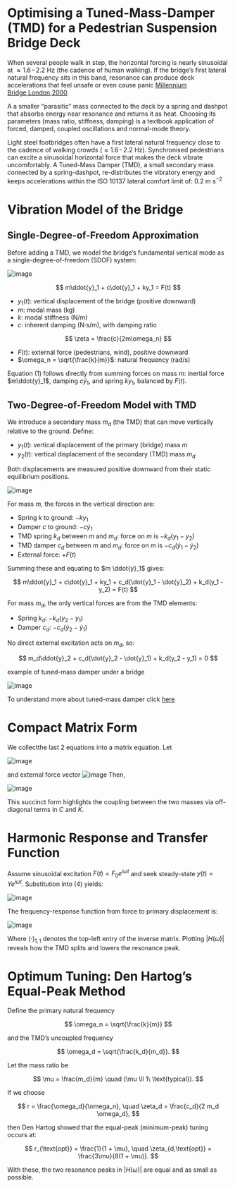 # Optimising a Tuned-Mass-Damper (TMD) for a Pedestrian Suspension Bridge Deck

When several people walk in step, the horizontal forcing is nearly sinusoidal at $\approx 1.6\,\text{–}\,2.2\ \text{Hz}$ (the cadence of human walking). If the bridge’s first lateral natural frequency sits in this band, resonance can produce deck accelerations that feel unsafe or even cause panic [Millennium Bridge,London,2000](https://www.youtube.com/watch?v=g37pKBl3DfE).

A a smaller “parasitic” mass connected to the deck by a spring and dashpot that absorbs energy near resonance and returns it as heat. Choosing its parameters (mass ratio, stiffness, damping) is a textbook application of forced, damped, coupled oscillations and normal-mode theory.

Light steel footbridges often have a first lateral natural frequency close to the cadence of walking crowds ($\approx 1.6\,\text{–}\,2.2\ \text{Hz}$). Synchronised pedestrians can excite a sinusoidal horizontal force that makes the deck vibrate uncomfortably. A Tuned-Mass Damper (TMD), a small secondary mass connected by a spring-dashpot, re-distributes the vibratory energy and keeps accelerations within the ISO 10137 lateral comfort limit of:
$0.2\ \text{m}\ \text{s}^{-2}$

# Vibration Model of the Bridge

## Single-Degree-of-Freedom Approximation

Before adding a TMD, we model the bridge’s fundamental vertical mode as a single-degree-of-freedom (SDOF) system:

![image](https://github.com/user-attachments/assets/d0d85ba0-6094-406b-ad8d-d66e2787ce3a)

$$
m\ddot{y}_1 + c\dot{y}_1 + ky_1 = F(t)
$$

- $y_1(t)$: vertical displacement of the bridge (positive downward)  
- $m$: modal mass (kg)  
- $k$: modal stiffness (N/m)  
- $c$: inherent damping (N·s/m), with damping ratio

$$
\zeta = \frac{c}{2m\omega_n}
$$

- $F(t)$: external force (pedestrians, wind), positive downward  
- $\omega_n = \sqrt{\frac{k}{m}}$: natural frequency (rad/s)

Equation (1) follows directly from summing forces on mass $m$: inertial force $m\ddot{y}_1$, damping $c\dot{y}_1$, and spring $ky_1$, balanced by $F(t)$.


## Two-Degree-of-Freedom Model with TMD

We introduce a secondary mass $m_d$ (the TMD) that can move vertically relative to the ground. Define:

- $y_1(t)$: vertical displacement of the primary (bridge) mass $m$  
- $y_2(t)$: vertical displacement of the secondary (TMD) mass $m_d$

Both displacements are measured positive downward from their static equilibrium positions.

![image](https://github.com/user-attachments/assets/a05b043a-c869-40ca-a44b-969a3b2f1006)

For mass $m$, the forces in the vertical direction are:

- Spring $k$ to ground: $-k y_1$  
- Damper $c$ to ground: $-c \dot{y}_1$  
- TMD spring $k_d$ between $m$ and $m_d$: force on $m$ is $-k_d (y_1 - y_2)$  
- TMD damper $c_d$ between $m$ and $m_d$: force on $m$ is $-c_d (\dot{y}_1 - \dot{y}_2)$  
- External force: $+F(t)$

Summing these and equating to $m \ddot{y}_1$ gives:

$$
m\ddot{y}_1 + c\dot{y}_1 + ky_1 + c_d(\dot{y}_1 - \dot{y}_2) + k_d(y_1 - y_2) = F(t)
$$

For mass $m_d$, the only vertical forces are from the TMD elements:

- Spring $k_d$: $-k_d (y_2 - y_1)$  
- Damper $c_d$: $-c_d (\dot{y}_2 - \dot{y}_1)$

No direct external excitation acts on $m_d$, so:

$$
m_d\ddot{y}_2 + c_d(\dot{y}_2 - \dot{y}_1) + k_d(y_2 - y_1) = 0                       
$$


example of tuned-mass damper under a bridge

![image](https://github.com/user-attachments/assets/aa4f75b9-a018-4e49-bcaf-525128290555)


To understand more about tuned-mass damper click [here](https://www.youtube.com/watch?v=vLaFAKnaRJU)
# Compact Matrix Form

We collectthe last 2 equations  into a matrix equation. Let

![image](https://github.com/user-attachments/assets/bfd6bf71-2a01-48e2-9ca3-120dcfd79fae)


and external force vector ![image](https://github.com/user-attachments/assets/d53dad4b-528f-4de2-bff0-0ecea25e2507)
Then,

![image](https://github.com/user-attachments/assets/d22e484e-1a04-46a7-8bf4-713f43982629)

This succinct form highlights the coupling between the two masses via off-diagonal terms in $C$ and $K$.

# Harmonic Response and Transfer Function

Assume sinusoidal excitation $F(t) = F_0 e^{i\omega t}$ and seek steady-state $y(t) = Y e^{i\omega t}$. Substitution into (4) yields:

![image](https://github.com/user-attachments/assets/fa802e67-3b30-48bd-8ee6-7b63b3a51109)


The frequency-response function from force to primary displacement is:

![image](https://github.com/user-attachments/assets/0c966b3c-03f2-41b4-b473-e38401ff5258)

Where $(\cdot)_{1,1}$ denotes the top-left entry of the inverse matrix. Plotting $|H(\omega)|$ reveals how the TMD splits and lowers the resonance peak.

# Optimum Tuning: Den Hartog’s Equal-Peak Method

Define the primary natural frequency

$$
\omega_n = \sqrt{\frac{k}{m}}
$$

and the TMD’s uncoupled frequency

$$
\omega_d = \sqrt{\frac{k_d}{m_d}}.
$$

Let the mass ratio be

$$
\mu = \frac{m_d}{m} \quad (\mu \ll 1\ \text{typical}).
$$

If we choose

$$
r = \frac{\omega_d}{\omega_n}, \quad
\zeta_d = \frac{c_d}{2 m_d \omega_d},
$$

then Den Hartog showed that the equal-peak (minimum-peak) tuning occurs at:

$$
r_{\text{opt}} = \frac{1}{1 + \mu}, \quad
\zeta_{d,\text{opt}} = \frac{3\mu}{8(1 + \mu)}. 
$$

With these, the two resonance peaks in $|H(\omega)|$ are equal and as small as possible.

